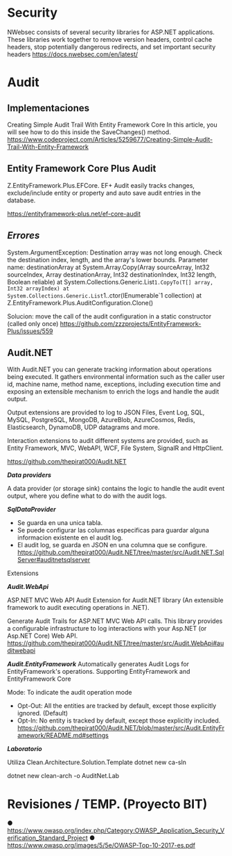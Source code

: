 # Security


NWebsec consists of several security libraries for ASP.NET applications. These libraries work together to remove version headers, control cache headers, stop potentially dangerous redirects, and set important security headers
https://docs.nwebsec.com/en/latest/


# Audit

## Implementaciones


Creating Simple Audit Trail With Entity Framework Core
In this article, you will see how to do this inside the SaveChanges() method.
https://www.codeproject.com/Articles/5259677/Creating-Simple-Audit-Trail-With-Entity-Framework

## Entity Framework Core Plus Audit

 
Z.EntityFramework.Plus.EFCore. EF+ Audit easily tracks changes, exclude/include entity or property and auto save audit entries in the database.

https://entityframework-plus.net/ef-core-audit

***Errores***
---------------------
System.ArgumentException: Destination array was not long enough. Check the destination index, length, and the array's lower bounds.
Parameter name: destinationArray
   at System.Array.Copy(Array sourceArray, Int32 sourceIndex, Array destinationArray, Int32 destinationIndex, Int32 length, Boolean reliable)
   at System.Collections.Generic.List`1.CopyTo(T[] array, Int32 arrayIndex)
   at System.Collections.Generic.List`1..ctor(IEnumerable`1 collection)
   at Z.EntityFramework.Plus.AuditConfiguration.Clone()

Solucion:
move the call of the audit configuration in a static constructor (called only once)
https://github.com/zzzprojects/EntityFramework-Plus/issues/559

## Audit.NET

With Audit.NET you can generate tracking information about operations being executed. It gathers environmental information such as the caller user id, machine name, method name, exceptions, including execution time and exposing an extensible mechanism to enrich the logs and handle the audit output.

Output extensions are provided to log to JSON Files, Event Log, SQL, MySQL, PostgreSQL, MongoDB, AzureBlob, AzureCosmos, Redis, Elasticsearch, DynamoDB, UDP datagrams and more.

Interaction extensions to audit different systems are provided, such as Entity Framework, MVC, WebAPI, WCF, File System, SignalR and HttpClient.

https://github.com/thepirat000/Audit.NET

***Data providers***

A data provider (or storage sink) contains the logic to handle the audit event output, where you define what to do with the audit logs.

***SqlDataProvider***
- Se guarda en una unica tabla.
- Se puede configurar las columnas especificas para guardar alguna informacion existente en el audit log.
- El audit log, se guarda en JSON en una columna que se configure.
https://github.com/thepirat000/Audit.NET/tree/master/src/Audit.NET.SqlServer#auditnetsqlserver

Extensions

***Audit.WebApi***

ASP.NET MVC Web API Audit Extension for Audit.NET library (An extensible framework to audit executing operations in .NET).

Generate Audit Trails for ASP.NET MVC Web API calls. This library provides a configurable infrastructure to log interactions with your Asp.NET (or Asp.NET Core) Web API.
https://github.com/thepirat000/Audit.NET/tree/master/src/Audit.WebApi#auditwebapi

***Audit.EntityFramework***
Automatically generates Audit Logs for EntityFramework's operations. Supporting EntityFramework and EntityFramework Core

Mode: To indicate the audit operation mode

- Opt-Out: All the entities are tracked by default, except those explicitly ignored. (Default)
- Opt-In: No entity is tracked by default, except those explicitly included.
https://github.com/thepirat000/Audit.NET/blob/master/src/Audit.EntityFramework/README.md#settings


***Laboratorio***

Utiliza Clean.Architecture.Solution.Template
dotnet new ca-sln


dotnet new clean-arch -o AuditNet.Lab

# Revisiones / TEMP. (Proyecto BIT)

●	https://www.owasp.org/index.php/Category:OWASP_Application_Security_Verification_Standard_Project
●	https://www.owasp.org/images/5/5e/OWASP-Top-10-2017-es.pdf

